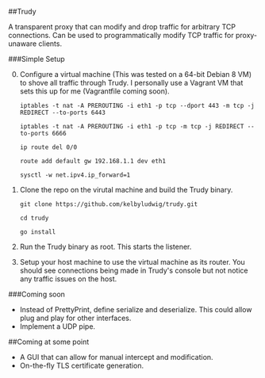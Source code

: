 ##Trudy

A transparent proxy that can modify and drop traffic for arbitrary TCP connections. Can be used to programmatically modify TCP traffic for proxy-unaware clients.

###Simple Setup

0. Configure a virtual machine (This was tested on a 64-bit Debian 8 VM) to shove all traffic through Trudy. I personally use a Vagrant VM that sets this up for me (Vagrantfile coming soon).

    `iptables -t nat -A PREROUTING -i eth1 -p tcp --dport 443 -m tcp -j REDIRECT --to-ports 6443`

    `iptables -t nat -A PREROUTING -i eth1 -p tcp -m tcp -j REDIRECT --to-ports 6666`
    
    `ip route del 0/0`
    
    `route add default gw 192.168.1.1 dev eth1`
    
    `sysctl -w net.ipv4.ip_forward=1`

1. Clone the repo on the virutal machine and build the Trudy binary.

    `git clone https://github.com/kelbyludwig/trudy.git`
    
    `cd trudy`
    
    `go install`

2. Run the Trudy binary as root. This starts the listener.

3. Setup your host machine to use the virtual machine as its router. You should see connections being made in Trudy's console but not notice any traffic issues on the host.

###Coming soon
* Instead of PrettyPrint, define serialize and deserialize. This could allow plug and play for other interfaces.
* Implement a UDP pipe.

##Coming at some point
* A GUI that can allow for manual intercept and modification.
* On-the-fly TLS certificate generation.
